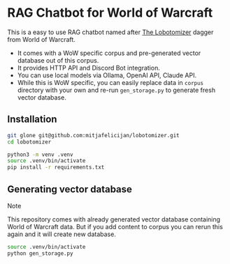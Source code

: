 # RAG Chatbot for World of Warcraft

This is a easy to use RAG chatbot named after [The
Lobotomizer](https://www.wowhead.com/classic/item=19324/the-lobotomizer) dagger
from World of Warcraft.

- It comes with a WoW specific corpus and pre-generated vector database out of
  this corpus.
- It provides HTTP API and Discord Bot integration.
- You can use local models via Ollama, OpenAI API, Claude API.
- While this is WoW specific, you can easily replace data in `corpus` directory
  with your own and re-run `gen_storage.py` to generate fresh vector database.

## Installation

```sh
git glone git@github.com:mitjafelicijan/lobotomizer.git
cd lobotomizer

python3 -m venv .venv
source .venv/bin/activate
pip install -r requirements.txt
```

## Generating vector database

> [!NOTE]
> This repository comes with already generated vector database containing World
> of Warcraft data. But if you add content to corpus you can rerun this again
> and it will create new database.

```sh
source .venv/bin/activate
python gen_storage.py
```
